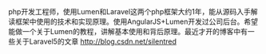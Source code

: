 php开发工程师，使用Lumen和Laravel这两个php框架大约1年，能从源码入手解读框架中使用的技术和实现原理。使用AngularJS+Lumen开发过公司后台。希望能做一个关于Lumen的教程，讲解基本使用和背后原理。最近才开的博客中有一些关于Laravel5的文章 http://blog.csdn.net/silentred
